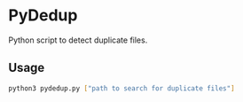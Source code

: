 # PyDedup
Python script to detect duplicate files.

## Usage 

```bash
python3 pydedup.py ["path to search for duplicate files"]
```

